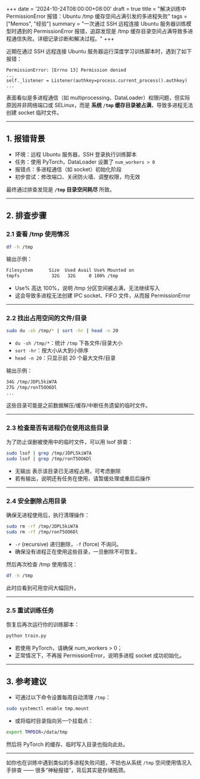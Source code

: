+++
date = '2024-10-24T08:00:00+08:00'
draft = true
title = "解决训练中 PermissionError 报错：Ubuntu /tmp 缓存空间占满引发的多进程失败"
tags = ["Memos", "经验"]
summary = "一次通过 SSH 远程连接 Ubuntu 服务器训练模型时遇到的 PermissionError 报错，追踪发现是 /tmp 缓存目录空间占满导致多进程通信失败。详细记录诊断和解决过程。"
+++

近期在通过 SSH 远程连接 Ubuntu 服务器运行深度学习训练脚本时，遇到了如下报错：

```text
PermissionError: [Errno 13] Permission denied
...
self._listener = Listener(authkey=process.current_process().authkey)
...
```

表面看似是多进程通信（如 multiprocessing、DataLoader）权限问题，但实际原因并非网络端口或 SELinux，而是 **系统 `/tmp` 缓存目录被占满**，导致多进程无法创建 socket 临时文件。

---

## 1. 报错背景

* 环境：远程 Ubuntu 服务器，SSH 登录执行训练脚本
* 任务：使用 PyTorch，DataLoader 设置了 `num_workers > 0`
* 报错点：多进程通信（如 socket）初始化阶段
* 初步尝试：修改端口、关闭防火墙、调整权限，均无效

最终通过排查发现是 **`/tmp` 目录空间耗尽** 所致。

---

## 2.  排查步骤

### 2.1 查看 /tmp 使用情况

```bash
df -h /tmp
```

输出示例：

```bash
Filesystem      Size  Used Avail Use% Mounted on
tmpfs            32G   32G     0 100% /tmp
```

* Use% 高达 100%，说明 /tmp 分区空间被占满，无法继续写入
* 这会导致多进程无法创建 IPC socket、FIFO 文件，从而报 PermissionError

---

### 2.2 找出占用空间的文件/目录

```bash
sudo du -sh /tmp/* | sort -hr | head -n 20
```

* `du -sh /tmp/*`：统计 `/tmp` 下各文件/目录大小
* `sort -hr`：按大小从大到小排序
* `head -n 20`：只显示前 20 个最大文件/目录

输出示例：

```bash
34G /tmp/JDPL5kiW7A
27G /tmp/ronT5OO6Dl
...
```
这些目录可能是之前数据解压/缓存/中断任务遗留的临时文件。

---

### 2.3 检查是否有进程仍在使用这些目录
为了防止误删被使用中的临时文件，可以用 lsof 排查：

```bash
sudo lsof | grep /tmp/JDPL5kiW7A
sudo lsof | grep /tmp/ronT5OO6Dl
```

* 无输出 表示该目录已无进程占用，可考虑删除
* 若有输出，说明还有任务在使用，请暂缓处理或重启后操作

---

### 2.4 安全删除占用目录
确保无进程使用后，执行清理操作：

```bash
sudo rm -rf /tmp/JDPL5kiW7A
sudo rm -rf /tmp/ronT5OO6Dl
```

* `-r` (recursive) 递归删除，`-f` (force) 不询问。
* 确保没有进程正在使用这些目录，一旦删除不可恢复。

然后再次检查 /tmp 使用情况：

```bash
df -h /tmp
```

此时应看到可用空间大幅回升。

---

### 2.5 重试训练任务
恢复后再次运行你的训练脚本：

```bash
python train.py
```

* 若使用 PyTorch，请确保 num_workers > 0；
* 正常情况下，不再报 PermissionError，说明多进程 socket 成功初始化。

---

##  3. 参考建议

* 可通过以下命令设置每周自动清理 `/tmp`：

```bash
sudo systemctl enable tmp.mount
```

* 或将临时目录指向另一个挂载点：

```bash
export TMPDIR=/data/tmp
```

然后将 PyTorch 的缓存、临时写入目录也指向此处。

---

如你也在训练中遇到类似的多进程失败问题，不妨也从系统 `/tmp` 空间使用情况入手排查 —— 很多“神秘报错”，背后其实是存储瓶颈。
